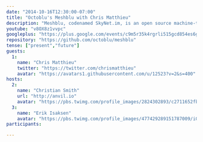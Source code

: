 ```yaml
---
date: "2014-10-16T12:30:00-07:00"
title: "Octoblu's Meshblu with Chris Matthieu"
description: "Meshblu, codenamed SkyNet.im, is an open source machine-to-machine instant messaging network and API that powers the Internet of Things. Join evil mastermind Chris Matthieu and the Octoblu team as we read the source!"
youtube: "v8OX8z1vvpc"
googleplus: "https://plus.google.com/events/c9m5r35k4rgrli515gcd854es6g"
repository: "https://github.com/octoblu/meshblu"
tense: ["present","future"]
guests:
  1:
    name: "Chris Matthieu"
    twitter: "https://twitter.com/chrismatthieu"
    avatar: "https://avatars1.githubusercontent.com/u/12523?v=2&s=400"
hosts:
  2:
    name: "Christian Smith"
    url: "http://anvil.io"
    avatar: "https://pbs.twimg.com/profile_images/2824302893/c2711652fb0e430b86c801d46f739638.png"
  3:
    name: "Erik Isaksen"
    avatar: "https://pbs.twimg.com/profile_images/477429289151787009/iGNukk9x.jpeg"
participants:

---
```


